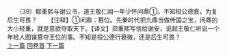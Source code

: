 　　（39）郗重熙与谢公书，道王敬仁闻一年少怀问鼎①。不知桓公德衰，为复后生可畏？
　　【注释】①问鼎：篡位。先秦时代把九鼎当做传国之宝，问鼎的大小轻重，就是意欲夺取天下。【译文】郑重熙写信给谢安，说起王敬仁听说一个年轻人图谋篡夺王位的事。不知是桓公德行衰微，还是后生可畏？
<br>[上一篇](25_38) [回卷首](25_00) [下一篇](25_40)
